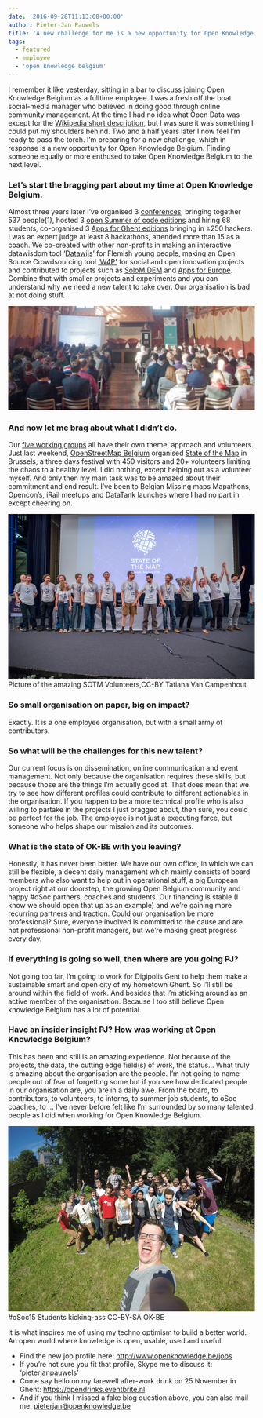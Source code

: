 ```yaml
---
date: '2016-09-28T11:13:08+00:00'
author: Pieter-Jan Pauwels
title: 'A new challenge for me is a new opportunity for Open Knowledge Belgium'
tags:
  - featured
  - employee
  - 'open knowledge belgium'
---
```


I remember it like yesterday, sitting in a bar to discuss joining Open Knowledge Belgium as a fulltime employee. I was a fresh off the boat social-media manager who believed in doing good through online community management. At the time I had no idea what Open Data was except for the [Wikipedia short description](https://en.wikipedia.org/wiki/Open_data), but I was sure it was something I could put my shoulders behind. Two and a half years later I now feel I’m ready to pass the torch. I’m preparing for a new challenge, which in response is a new opportunity for Open Knowledge Belgium. Finding someone equally or more enthused to take Open Knowledge Belgium to the next level.

### Let’s start the bragging part about my time at Open Knowledge Belgium.

Almost three years later I’ve organised 3 [conferences](http://2016.openbelgium.be/), bringing together 537 people(1), hosted 3 [open Summer of code editions](http://2016.summerofcode.be/) and hiring 68 students, co-organised 3 [Apps for Ghent editions](http://appsforghent.be/) bringing in ±250 hackers. I was an expert judge at least 8 hackathons, attended more than 15 as a coach. We co-created with other non-profits in making an interactive datawisdom tool ‘[Datawijs](http://datawijs.be/)’ for Flemish young people, making an Open Source Crowdsourcing tool [‘W4P’](http://w4p.be/) for social and open innovation projects and contributed to projects such as [SoloMIDEM](https://www.iminds.be/nl/projecten/SoloMIDEM) and [Apps for Europe](https://okfn.org/projects/apps-europe/). Combine that with smaller projects and experiments and you can understand why we need a new talent to take over. Our organisation is bad at not doing stuff.

![Data Days Ghent](13078952635_b9749a17e6_k.jpg)

### And now let me brag about what I didn’t do.

Our [five working groups](http://www.openknowledge.be/working-groups/) all have their own theme, approach and volunteers. Just last weekend, [OpenStreetMap Belgium](http://osm.be/) organised [State of the Map](http://2016.stateofthemap.org/) in Brussels, a three days festival with 450 visitors and 20+ volunteers limiting the chaos to a healthy level. I did nothing, except helping out as a volunteer myself. And only then my main task was to be amazed about their commitment and end result. I’ve been to Belgian Missing maps Mapathons, Opencon’s, iRail meetups and DataTank launches where I had no part in except cheering on.

![SOTM Volunteers](29333596864_50bc5d7fed_z.jpg) Picture of the amazing SOTM Volunteers,<bq>CC-BY Tatiana Van Campenhout</bq>

### So small organisation on paper, big on impact?

Exactly. It is a one employee organisation, but with a small army of contributors.

### So what will be the challenges for this new talent?

Our current focus is on dissemination, online communication and event management. Not only because the organisation requires these skills, but because those are the things I’m actually good at. That does mean that we try to see how different profiles could contribute to different actionables in the organisation. If you happen to be a more technical profile who is also willing to partake in the projects I just bragged about, then sure, you could be perfect for the job. The employee is not just a executing force, but someone who helps shape our mission and its outcomes.

### What is the state of OK-BE with you leaving?

Honestly, it has never been better. We have our own office, in which we can still be flexible, a decent daily management which mainly consists of board members who also want to help out in operational stuff, a big European project right at our doorstep, the growing Open Belgium community and happy #oSoc partners, coaches and students. Our financing is stable (I know we should open that up as an example) and we’re gaining more recurring partners and traction. Could our organisation be more professional? Sure, everyone involved is committed to the cause and are not professional non-profit managers, but we’re making great progress every day.

### If everything is going so well, then where are you going PJ?

Not going too far, I’m going to work for Digipolis Gent to help them make a sustainable smart and open city of my hometown Ghent. So I’ll still be around within the field of work. And besides that I’m sticking around as an active member of the organisation. Because I too still believe Open knowledge Belgium has a lot of potential.

### Have an insider insight PJ? How was working at Open Knowledge Belgium?

This has been and still is an amazing experience. Not because of the projects, the data, the cutting edge field(s) of work, the status… What truly is amazing about the organisation are the people. I’m not going to name people out of fear of forgetting some but if you see how dedicated people in our organisation are, you are in a daily awe. From the board, to contributors, to volunteers, to interns, to summer job students, to oSoc coaches, to … I’ve never before felt like I’m surrounded by so many talented people as I did when working for Open Knowledge Belgium.

![oSoc15 student shot](19897929969_1ac3f72e1b_z.jpg) #oSoc15 Students kicking-ass CC-BY-SA OK-BE

It is what inspires me of using my techno optimism to build a better world. An open world where knowledge is open, usable, used and useful.

- Find the new job profile here: <http://www.openknowledge.be/jobs>
- If you’re not sure you fit that profile, Skype me to discuss it: ‘pieterjanpauwels’
- Come say hello on my farewell after-work drink on 25 November in Ghent: <https://opendrinks.eventbrite.nl>
- And if you think I missed a fake blog question above, you can also mail me: <pieterjan@openknowledge.be>
